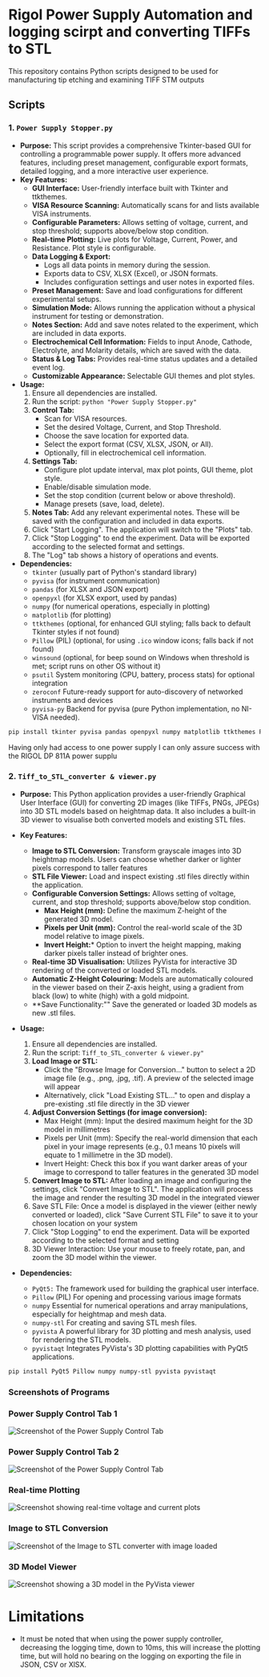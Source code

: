 # Rigol Power Supply Automation and logging scirpt and converting TIFFs to STL 

This repository contains Python scripts designed to be used for manufacturing tip etching and examining TIFF STM outputs 

## Scripts

### 1. `Power Supply Stopper.py`

* **Purpose:** This script provides a comprehensive Tkinter-based GUI for controlling a programmable power supply. It offers more advanced features, including preset management, configurable export formats, detailed logging, and a more interactive user experience.
* **Key Features:**
    * **GUI Interface:** User-friendly interface built with Tkinter and ttkthemes.
    * **VISA Resource Scanning:** Automatically scans for and lists available VISA instruments.
    * **Configurable Parameters:** Allows setting of voltage, current, and stop threshold; supports above/below stop condition.
    * **Real-time Plotting:** Live plots for Voltage, Current, Power, and Resistance. Plot style is configurable.
    * **Data Logging & Export:**
        * Logs all data points in memory during the session.
        * Exports data to CSV, XLSX (Excel), or JSON formats.
        * Includes configuration settings and user notes in exported files.
    * **Preset Management:** Save and load configurations for different experimental setups.
    * **Simulation Mode:** Allows running the application without a physical instrument for testing or demonstration.
    * **Notes Section:** Add and save notes related to the experiment, which are included in data exports.
    * **Electrochemical Cell Information:** Fields to input Anode, Cathode, Electrolyte, and Molarity details, which are saved with the data.
    * **Status & Log Tabs:** Provides real-time status updates and a detailed event log.
    * **Customizable Appearance:** Selectable GUI themes and plot styles.
* **Usage:**
    1.  Ensure all dependencies are installed.
    2.  Run the script: `python "Power Supply Stopper.py"`
    3.  **Control Tab:**
        * Scan for VISA resources.
        * Set the desired Voltage, Current, and Stop Threshold.
        * Choose the save location for exported data.
        * Select the export format (CSV, XLSX, JSON, or All).
        * Optionally, fill in electrochemical cell information.
    4.  **Settings Tab:**
        * Configure plot update interval, max plot points, GUI theme, plot style.
        * Enable/disable simulation mode.
        * Set the stop condition (current below or above threshold).
        * Manage presets (save, load, delete).
    5.  **Notes Tab:** Add any relevant experimental notes. These will be saved with the configuration and included in data exports.
    6.  Click "Start Logging". The application will switch to the "Plots" tab.
    7.  Click "Stop Logging" to end the experiment. Data will be exported according to the selected format and settings.
    8.  The "Log" tab shows a history of operations and events.
* **Dependencies:**
    * `tkinter` (usually part of Python's standard library)
    * `pyvisa` (for instrument communication)
    * `pandas` (for XLSX and JSON export)
    * `openpyxl` (for XLSX export, used by pandas)
    * `numpy` (for numerical operations, especially in plotting)
    * `matplotlib` (for plotting)
    * `ttkthemes` (optional, for enhanced GUI styling; falls back to default Tkinter styles if not found)
    * `Pillow` (PIL) (optional, for using `.ico` window icons; falls back if not found)
    * `winsound` (optional, for beep sound on Windows when threshold is met; script runs on other OS without it)
    * `psutil` System monitoring (CPU, battery, process stats) for optional integration
    * `zeroconf`  Future-ready support for auto-discovery of networked instruments and devices
    * `pyvisa-py`  Backend for pyvisa (pure Python implementation, no NI-VISA needed).
```bash
pip install tkinter pyvisa pandas openpyxl numpy matplotlib ttkthemes Pillow winsound psutil zeroconf pyvisa-py
```

Having only had access to one power supply I can only assure success with the RIGOL DP 811A power supplu

### 2. `Tiff_to_STL_converter & viewer.py`
* **Purpose:** This Python application provides a user-friendly Graphical User Interface (GUI) for converting 2D images (like TIFFs, PNGs, JPEGs) into 3D STL models based on heightmap data. It also includes a built-in 3D viewer to visualise both converted models and existing STL files.


* **Key Features:**
    * **Image to STL Conversion:**  Transform grayscale images into 3D heightmap models. Users can choose whether darker or lighter pixels correspond to taller features
    * **STL File Viewer:** Load and inspect existing .stl files directly within the application.
    * **Configurable Conversion Settings:** Allows setting of voltage, current, and stop threshold; supports above/below stop condition.
         * **Max Height (mm):** Define the maximum Z-height of the generated 3D model.
         * **Pixels per Unit (mm):** Control the real-world scale of the 3D model relative to image pixels.
         * **Invert Height:*** Option to invert the height mapping, making darker pixels taller instead of brighter ones.  
    * **Real-time 3D Visualisation:** Utilizes PyVista for interactive 3D rendering of the converted or loaded STL models.
    * **Automatic Z-Height Colouring:** Models are automatically coloured in the viewer based on their Z-axis height, using a gradient from black (low) to white (high) with a gold midpoint.
    * **Save Functionality:"" Save the generated or loaded 3D models as new .stl files.
* **Usage:**
    1.  Ensure all dependencies are installed.
    2.  Run the script: `Tiff_to_STL_converter & viewer.py"`
    3.  **Load Image or STL:**
        * Click the "Browse Image for Conversion..." button to select a 2D image file (e.g., .png, .jpg, .tif). A preview of the selected image will appear
        * Alternatively, click "Load Existing STL..." to open and display a pre-existing .stl file directly in the 3D viewer 
    4.  **Adjust Conversion Settings (for image conversion):**
        * Max Height (mm): Input the desired maximum height for the 3D model in millimetres
        * Pixels per Unit (mm): Specify the real-world dimension that each pixel in your image represents (e.g., 0.1 means 10 pixels will equate to 1 millimetre in the 3D model).
        * Invert Height: Check this box if you want darker areas of your image to correspond to taller features in the generated 3D model 
    5.  **Convert Image to STL:** After loading an image and configuring the settings, click "Convert Image to STL". The application will process the image and render the resulting 3D model in the integrated viewer
    6.  Save STL File: Once a model is displayed in the viewer (either newly converted or loaded), click "Save Current STL File" to save it to your chosen location on your system 
    7.   Click "Stop Logging" to end the experiment. Data will be exported according to the selected format and setting
    8.    3D Viewer Interaction: Use your mouse to freely rotate, pan, and zoom the 3D model within the viewer.

* **Dependencies:**
    * `PyQt5:` The framework used for building the graphical user interface.
    * `Pillow` (PIL) For opening and processing various image formats
    * `numpy`  Essential for numerical operations and array manipulations, especially for heightmap and mesh data.
    * `numpy-stl`  For creating and saving STL mesh files.
    * `pyvista` A powerful library for 3D plotting and mesh analysis, used for rendering the STL models.
    * `pyvistaqt` Integrates PyVista's 3D plotting capabilities with PyQt5 applications.
```bash
pip install PyQt5 Pillow numpy numpy-stl pyvista pyvistaqt
```

### Screenshots of Programs

### Power Supply Control Tab 1
![Screenshot of the Power Supply Control Tab](images/power_supply_control_tab.png)

### Power Supply Control Tab 2
![Screenshot of the Power Supply Control Tab](images/power_supply_control_tab_two.png)

### Real-time Plotting
![Screenshot showing real-time voltage and current plots](images/power_supply_plots.png)

### Image to STL Conversion
![Screenshot of the Image to STL converter with image loaded](images/stl_converter_main.png)

### 3D Model Viewer
![Screenshot showing a 3D model in the PyVista viewer](images/stl_viewer_model.png)


#  Limitations
   * It must be noted that when using the power supply controller, decreasing the logging time, down to 10ms, this will increase the plotting time, but will hold no bearing on the logging on exporting the file in JSON, CSV or XlSX.



